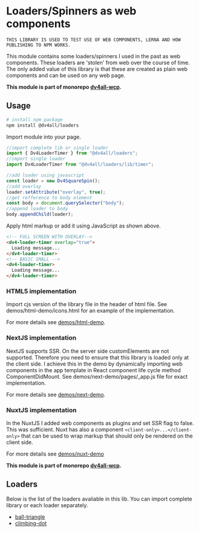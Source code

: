 # Loaders/Spinners as web components

`THIS LIBRARY IS USED TO TEST USE OF WEB COMPONENTS, LERNA AND HOW PUBLISHING TO NPM WORKS.`

This module contains some loaders/spinners I used in the past as web components. These loaders are 'stolen' from web over the course of time.
The only added value of this library is that these are created as plain web components and can be used on any web page.

**This module is part of monorepo [dv4all-wcp](https://github.com/dmijatovic/dv4all-wcp).**

## Usage

```bash
# install npm package
npm install @dv4all/loaders
```

Import module into your page.

```javascript
//import complete lib or single loader
import { Dv4LoaderTimer } from "@dv4all/loaders";
//import single loader
import Dv4LoaderTimer from "@dv4all/loaders/lib/timer";

//add loader using javascript
const loader = new Dv4SquareSpin();
//add overlay
loader.setAttribute("overlay", true);
//get refference to body element
const body = document.querySelector("body");
//append loader to body
body.appendChild(loader);
```

Apply html markup or add it using JavaScript as shown above.

```html
<!-- FULL SCREEN WITH OVERLAY-->
<dv4-loader-timer overlay="true">
  Loading message...
</dv4-loader-timer>
<!-- BASIC SMALL -->
<dv4-loader-timer>
  Loading message...
</dv4-loader-timer>
```

### HTML5 implementation

Import cjs version of the library file in the header of html file. See demos/html-demo/icons.html for an example of the implementation.

For more details see [demos/html-demo](https://github.com/dmijatovic/dv4all-wcp/tree/master/demos/html-demo).

### NextJS implementation

NextJS supports SSR. On the server side customElements are not supported. Therefore you need to ensure that this library is loaded only at the client side. I achieve this in the demo by dynamically importing web components in the app template in React component life cycle method ComponentDidMount. See demos/next-demo/pages/\_app.js file for exact implementation.

For more details see [demos/next-demo](https://github.com/dmijatovic/dv4all-wcp/tree/master/demos/next-demo).

### NuxtJS implementation

In the NuxtJS I added web components as plugins and set SSR flag to false. This was sufficient. Nuxt has also a component `<client-only>...</client-only>` that can be used to wrap markup that should only be rendered on the client side.

For more details see [demos/nuxt-demo](https://github.com/dmijatovic/dv4all-wcp/tree/master/demos/nuxt-demo)

**This module is part of monorepo [dv4all-wcp](https://github.com/dmijatovic/dv4all-wcp).**

## Loaders

Below is the list of the loaders avaliable in this lib. You can import complete library or each loader separately.

- [ball-triangle](https://github.com/dmijatovic/dv4all-wcp/tree/master/loaders/src/ball-triangle)
- [climbing-dot](https://github.com/dmijatovic/dv4all-wcp/tree/master/loaders/src/climbing-dot)
